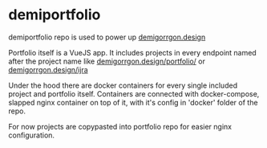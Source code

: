 # demiportfolio
demiportfolio repo is used to power up [demigorrgon.design](http://demigorrgon.design/portfolio/)

Portfolio itself is a VueJS app. It includes projects in every endpoint named after the project name like [demigorrgon.design/portfolio/](http://demigorrgon.design/portfolio/) or [demigorrgon.design/ijra](http://demigorrgon.design/ijra)

Under the hood there are docker containers for every single included project and portfolio itself. Containers are connected with docker-compose, slapped nginx container on top of it, with it's config in 'docker' folder of the repo. 

For now projects are copypasted into portfolio repo for easier nginx configuration.
